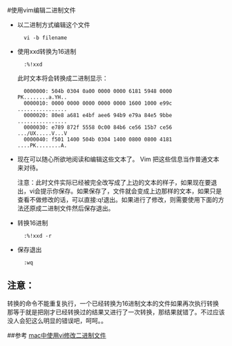 #使用vim编辑二进制文件


* 以二进制方式编辑这个文件
 
		vi -b filename


* 使用xxd转换为16进制
		
		:%!xxd
	
	此时文本将会转换成二进制显示：

		0000000: 504b 0304 0a00 0000 0000 6181 5948 0000  PK........a.YH..
		0000010: 0000 0000 0000 0000 0000 1600 1000 e99c  ................
		0000020: 80e8 a681 e4bf aee6 94b9 e79a 84e5 9bbe  ................
		0000030: e789 872f 5558 0c00 84b6 ce56 15b7 ce56  .../UX.....V...V
		0000040: f501 1400 504b 0304 1400 0800 0800 4181  ....PK........A.

* 现在可以随心所欲地阅读和编辑这些文本了。 Vim 把这些信息当作普通文本来对待。
	
	注意：此时文件实际已经被完全改写成了上边的文本的样子，如果现在要退出，vi会提示你保存。如果保存了，文件就会变成上边那样的文本，如果只是查看不做修改的话，可以直接:q!退出。如果进行了修改，则需要使用下面的方法还原成二进制文件然后保存退出。

* 转换16进制
		
		:%!xxd -r

* 保存退出
		
		:wq



## 注意：
转换的命令不能重复执行，一个已经转换为16进制文本的文件如果再次执行转换那等于就是把刚才已经转换过的结果又进行了一次转换，那结果就错了。不过应该没人会犯这么明显的错误吧，呵呵。。


##参考
[mac中使用vi修改二进制文件](https://www.douban.com/note/144074400/)

